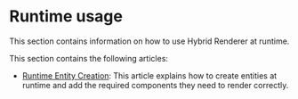 # Runtime usage

This section contains information on how to use Hybrid Renderer at runtime.

This section contains the following articles:

* [Runtime Entity Creation](runtime-entity-creation.md): This article explains how to create entities at runtime and add the required components they need to render correctly.